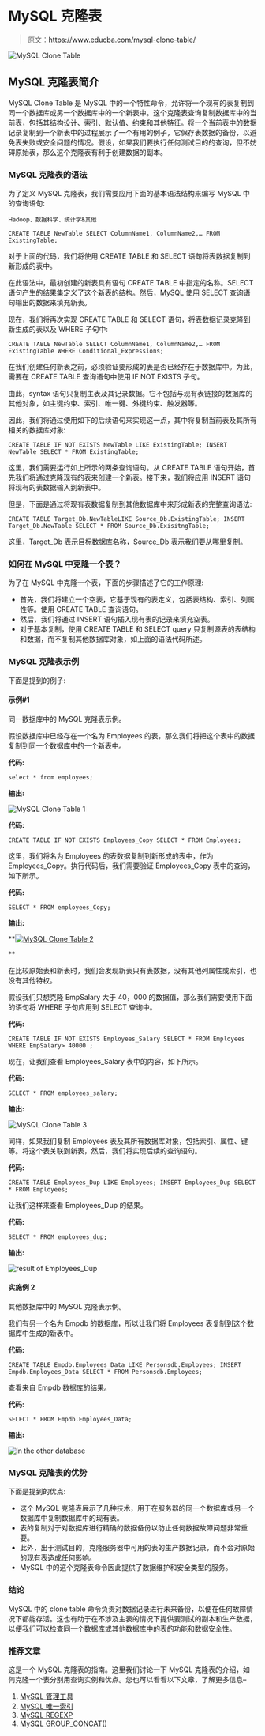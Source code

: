 # MySQL 克隆表

> 原文：<https://www.educba.com/mysql-clone-table/>

![MySQL Clone Table](img/09c2f5af5bc14dcde89acb2357d7c518.png)



## MySQL 克隆表简介

MySQL Clone Table 是 MySQL 中的一个特性命令，允许将一个现有的表复制到同一个数据库或另一个数据库中的一个新表中。这个克隆表查询复制数据库中的当前表，包括其结构设计、索引、默认值、约束和其他特征。将一个当前表中的数据记录复制到一个新表中的过程展示了一个有用的例子，它保存表数据的备份，以避免表失败或安全问题的情况。假设，如果我们要执行任何测试目的的查询，但不妨碍原始表，那么这个克隆表有利于创建数据的副本。

### MySQL 克隆表的语法

为了定义 MySQL 克隆表，我们需要应用下面的基本语法结构来编写 MySQL 中的查询语句:

<small>Hadoop、数据科学、统计学&其他</small>

`CREATE TABLE NewTable
SELECT ColumnName1, ColumnName2,…
FROM ExistingTable;`

对于上面的代码，我们将使用 CREATE TABLE 和 SELECT 语句将表数据复制到新形成的表中。

在此语法中，最初创建的新表具有语句 CREATE TABLE 中指定的名称。SELECT 语句产生的结果集定义了这个新表的结构。然后，MySQL 使用 SELECT 查询语句输出的数据来填充新表。

现在，我们将再次实现 CREATE TABLE 和 SELECT 语句，将表数据记录克隆到新生成的表以及 WHERE 子句中:

`CREATE TABLE NewTable
SELECT ColumnName1, ColumnName2,…
FROM ExistingTable WHERE Conditional_Expressions;`

在我们创建任何新表之前，必须验证要形成的表是否已经存在于数据库中。为此，需要在 CREATE TABLE 查询语句中使用 IF NOT EXISTS 子句。

由此，syntax 语句只复制主表及其记录数据。它不包括与现有表链接的数据库的其他对象，如主键约束、索引、唯一键、外键约束、触发器等。

因此，我们将通过使用如下的后续语句来实现这一点，其中将复制当前表及其所有相关的数据库对象:

`CREATE TABLE IF NOT EXISTS NewTable LIKE ExistingTable;
INSERT NewTable
SELECT * FROM ExistingTable;`

这里，我们需要运行如上所示的两条查询语句。从 CREATE TABLE 语句开始，首先我们将通过克隆现有的表来创建一个新表。接下来，我们将应用 INSERT 语句将现有的表数据输入到新表中。

但是，下面是通过将现有表数据复制到其他数据库中来形成新表的完整查询语法:

`CREATE TABLE Target_Db.NewTableLIKE Source_Db.ExistingTable;
INSERT Target_Db.NewTable
SELECT * FROM Source_Db.ExisitngTable;`

这里，Target_Db 表示目标数据库名称，Source_Db 表示我们要从哪里复制。

### 如何在 MySQL 中克隆一个表？

为了在 MySQL 中克隆一个表，下面的步骤描述了它的工作原理:

*   首先，我们将建立一个空表，它基于现有的表定义，包括表结构、索引、列属性等。使用 CREATE TABLE 查询语句。
*   然后，我们将通过 INSERT 语句插入现有表的记录来填充空表。
*   对于基本复制，使用 CREATE TABLE 和 SELECT query 只复制源表的表结构和数据，而不复制其他数据库对象，如上面的语法代码所述。

### MySQL 克隆表示例

下面是提到的例子:

#### 示例#1

同一数据库中的 MySQL 克隆表示例。

假设数据库中已经存在一个名为 Employees 的表，那么我们将把这个表中的数据复制到同一个数据库中的一个新表中。

**代码:**

`select * from employees;`

**输出:**

![MySQL Clone Table 1](img/e6f17a6a125f703515604fa68541ad76.png)



**代码:**

`CREATE TABLE IF NOT EXISTS Employees_Copy
SELECT * FROM Employees;`

这里，我们将名为 Employees 的表数据复制到新形成的表中，作为 Employees_Copy。执行代码后，我们需要验证 Employees_Copy 表中的查询，如下所示。

**代码:**

`SELECT * FROM employees_Copy;`

**输出:**

**<u>![MySQL Clone Table 2](img/d8c54c0424773a62f96a336f574e5213.png)

</u>** 

在比较原始表和新表时，我们会发现新表只有表数据，没有其他列属性或索引，也没有其他特权。

假设我们只想克隆 EmpSalary 大于 40，000 的数据值，那么我们需要使用下面的语句将 WHERE 子句应用到 SELECT 查询中。

**代码:**

`CREATE TABLE IF NOT EXISTS Employees_Salary
SELECT * FROM Employees WHERE EmpSalary> 40000 ;`

现在，让我们查看 Employees_Salary 表中的内容，如下所示。

**代码:**

`SELECT * FROM employees_salary;`

**输出:**

![MySQL Clone Table 3](img/01f40418b388db4c88d64747b95f50ec.png)



同样，如果我们复制 Employees 表及其所有数据库对象，包括索引、属性、键等。将这个表关联到新表，然后，我们将实现后续的查询语句。

**代码:**

`CREATE TABLE Employees_Dup LIKE Employees;
INSERT Employees_Dup
SELECT * FROM Employees;`

让我们这样来查看 Employees_Dup 的结果。

**代码:**

`SELECT * FROM employees_dup;`

**输出:**

![result of Employees_Dup ](img/a9e6b746aeba595818d43d566183d36e.png)



#### 实施例 2

其他数据库中的 MySQL 克隆表示例。

我们有另一个名为 Empdb 的数据库，所以让我们将 Employees 表复制到这个数据库中生成的新表中。

**代码:**

`CREATE TABLE Empdb.Employees_Data LIKE Personsdb.Employees;
INSERT Empdb.Employees_Data
SELECT * FROM Personsdb.Employees;`

查看来自 Empdb 数据库的结果。

**代码:**

`SELECT * FROM Empdb.Employees_Data;`

**输出:**

![in the other database](img/9cbf92e0794d40b50505fdb7626d5eeb.png)



### MySQL 克隆表的优势

下面是提到的优点:

*   这个 MySQL 克隆表展示了几种技术，用于在服务器的同一个数据库或另一个数据库中复制数据库中的现有表。
*   表的复制对于对数据库进行精确的数据备份以防止任何数据故障问题非常重要。
*   此外，出于测试目的，克隆服务器中可用的表的生产数据记录，而不会对原始的现有表造成任何影响。
*   MySQL 中的这个克隆表命令因此提供了数据维护和安全类型的服务。

### 结论

MySQL 中的 clone table 命令负责对数据记录进行未来备份，以便在任何故障情况下都能存活。这也有助于在不涉及主表的情况下提供要测试的副本和生产数据，以便我们可以检查同一个数据库或其他数据库中的表的功能和数据安全性。

### 推荐文章

这是一个 MySQL 克隆表的指南。这里我们讨论一下 MySQL 克隆表的介绍，如何克隆一个表分别用查询实例和优点。您也可以看看以下文章，了解更多信息–

1.  [MySQL 管理工具](https://www.educba.com/mysql-admin-tool/)
2.  [MySQL 唯一索引](https://www.educba.com/mysql-unique-index/)
3.  [MySQL REGEXP](https://www.educba.com/mysql-regexp/)
4.  [MySQL GROUP_CONCAT()](https://www.educba.com/mysql-group_concat/)





